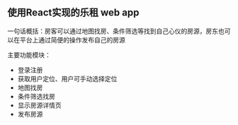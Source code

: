 ## 使用React实现的乐租 web app

一句话概括：房客可以通过地图找房、条件筛选等找到自己心仪的房源，房东也可以在平台上通过简便的操作发布自己的房源

主要功能模块：

- 登录注册
- 获取用户定位、用户可手动选择定位
- 地图找房
- 条件筛选找房
- 显示房源详情页
- 发布房源

